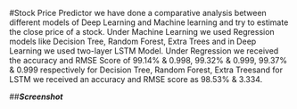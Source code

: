 #﻿Stock Price Predictor
we have done a comparative analysis between different models of Deep Learning and Machine learning and try to estimate the close price of a stock. Under Machine Learning we used Regression models like Decision Tree, Random Forest, Extra Trees and in Deep Learning we used two-layer LSTM Model. Under Regression we received the accuracy and RMSE Score of 99.14% & 0.998, 99.32% & 0.999, 99.37% & 0.999 respectively for Decision Tree, Random Forest, Extra Treesand for LSTM we received an accuracy and RMSE score as 98.53% & 3.334. 

##***Screenshot***


